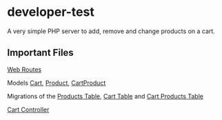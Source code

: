 # developer-test
A very simple PHP server to add, remove and change products on a cart.

## Important Files

[Web Routes](store/routes/web.php)

Models [Cart](store/app/Cart.php), 
[Product](store/app/Product.php), 
[CartProduct](store/app/CartProduct.php)

Migrations of the 
[Products Table](store/database/migrations/2019_02_05_183351_create_products_table.php), 
[Cart Table](store/database/migrations/2019_02_05_184002_create_carts_table.php) and 
[Cart Products Table](store/database/migrations/2019_02_05_283952_create_cart_products_table.php)

[Cart Controller](store/app/Http/Controllers/CartController.php)




